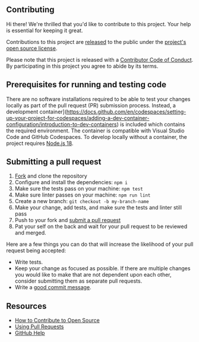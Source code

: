 ## Contributing

[fork]: https://github.com/advanced-security/probot-security-alerts/fork
[pr]: https://github.com/advanced-security/probot-security-alerts/compare
[code-of-conduct]: CODE_OF_CONDUCT.md

Hi there! We're thrilled that you'd like to contribute to this project. Your help is essential for keeping it great.

Contributions to this project are [released](https://help.github.com/articles/github-terms-of-service/#6-contributions-under-repository-license) to the public under the [project's open source license](LICENSE.md).

Please note that this project is released with a [Contributor Code of Conduct][code-of-conduct]. By participating in this project you agree to abide by its terms.

## Prerequisites for running and testing code

There are no software installations required to be able to test your changes locally as part of the pull request (PR) submission process. Instead, a development container](https://docs.github.com/en/codespaces/setting-up-your-project-for-codespaces/adding-a-dev-container-configuration/introduction-to-dev-containers) is included which contains the required environment. The container is compatible with Visual Studio Code and GitHub Codespaces. To develop locally without a container, the project requires [Node.js 18](https://nodejs.org/en/download/).

## Submitting a pull request

1. [Fork][fork] and clone the repository
1. Configure and install the dependencies: `npm i`
1. Make sure the tests pass on your machine: `npm test`
1. Make sure linter passes on your machine: `npm run lint`
1. Create a new branch: `git checkout -b my-branch-name`
1. Make your change, add tests, and make sure the tests and linter still pass
1. Push to your fork and [submit a pull request][pr]
1. Pat your self on the back and wait for your pull request to be reviewed and merged.

Here are a few things you can do that will increase the likelihood of your pull request being accepted:

- Write tests.
- Keep your change as focused as possible. If there are multiple changes you would like to make that are not dependent upon each other, consider submitting them as separate pull requests.
- Write a [good commit message](http://tbaggery.com/2008/04/19/a-note-about-git-commit-messages.html).

## Resources

- [How to Contribute to Open Source](https://opensource.guide/how-to-contribute/)
- [Using Pull Requests](https://help.github.com/articles/about-pull-requests/)
- [GitHub Help](https://help.github.com)